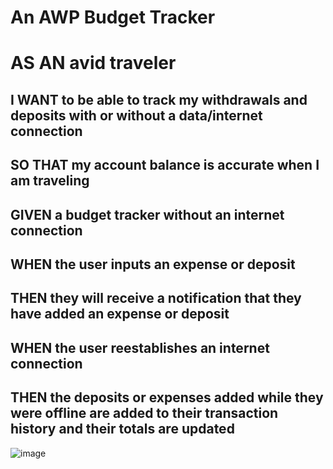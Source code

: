 # An AWP Budget Tracker 


# AS AN avid traveler
## I WANT to be able to track my withdrawals and deposits with or without a data/internet connection

## SO THAT my account balance is accurate when I am traveling 
## GIVEN a budget tracker without an internet connection

## WHEN the user inputs an expense or deposit
## THEN they will receive a notification that they have added an expense or deposit

## WHEN the user reestablishes an internet connection
## THEN the deposits or expenses added while they were offline are added to their transaction history and their totals are updated

![image](https://user-images.githubusercontent.com/96952755/179423745-46e70fae-1d2c-4bf7-8853-040ff8dcfc8d.png)

 
